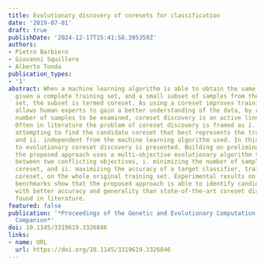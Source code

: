 ```yaml
---
title: Evolutionary discovery of coresets for classification
date: '2019-07-01'
draft: true
publishDate: '2024-12-17T15:41:58.395359Z'
authors:
- Pietro Barbiero
- Giovanni Squillero
- Alberto Tonda
publication_types:
- '1'
abstract: When a machine learning algorithm is able to obtain the same performance
  given a complete training set, and a small subset of samples from the same training
  set, the subset is termed coreset. As using a coreset improves training speed and
  allows human experts to gain a better understanding of the data, by reducing the
  number of samples to be examined, coreset discovery is an active line of research.
  Often in literature the problem of coreset discovery is framed as i. single-objective,
  attempting to find the candidate coreset that best represents the training set,
  and ii. independent from the machine learning algorithm used. In this work, an approach
  to evolutionary coreset discovery is presented. Building on preliminary results,
  the proposed approach uses a multi-objective evolutionary algorithm to find compromises
  between two conflicting objectives, i. minimizing the number of samples in a candidate
  coreset, and ii. maximizing the accuracy of a target classifier, trained with the
  coreset, on the whole original training set. Experimental results on popular classification
  benchmarks show that the proposed approach is able to identify candidate coresets
  with better accuracy and generality than state-of-the-art coreset discovery algorithms
  found in literature.
featured: false
publication: '*Proceedings of the Genetic and Evolutionary Computation Conference
  Companion*'
doi: 10.1145/3319619.3326846
links:
- name: URL
  url: https://doi.org/10.1145/3319619.3326846
---
```


